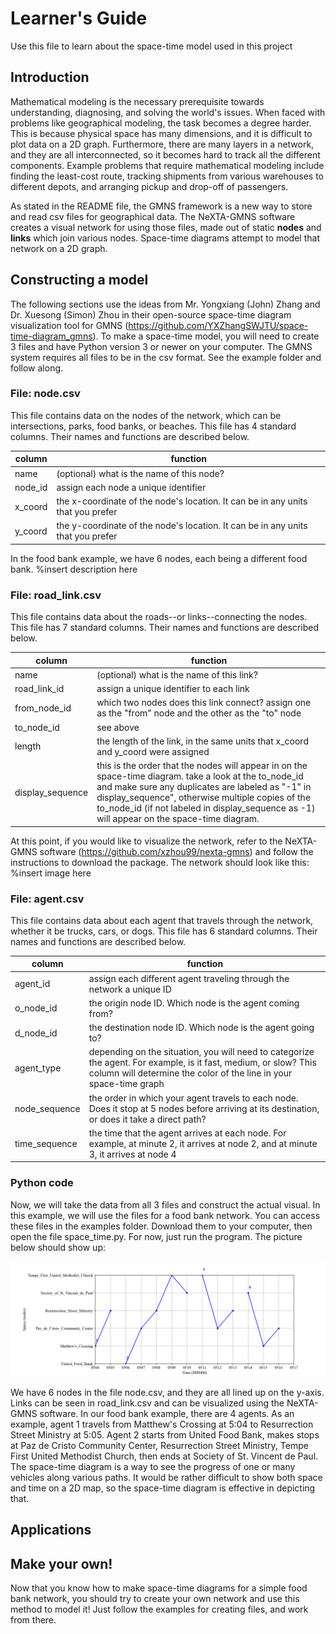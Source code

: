 # Learner's Guide
Use this file to learn about the space-time model used in this project


## Introduction
Mathematical modeling is the necessary prerequisite towards understanding, diagnosing, and solving the world's issues. When faced with problems like geographical modeling, the task becomes a degree harder. This is because physical space has many dimensions, and it is difficult to plot data on a 2D graph. Furthermore, there are many layers in a network, and they are all interconnected, so it becomes hard to track all the different components. Example problems that require mathematical modeling include finding the least-cost route, tracking shipments from various warehouses to different depots, and arranging pickup and drop-off of passengers.

As stated in the README file, the GMNS framework is a new way to store and read csv files for geographical data. The NeXTA-GMNS software creates a visual network for using those files, made out of static **nodes** and **links** which join various nodes. Space-time diagrams attempt to model that network on a 2D graph. 


## Constructing a model
The following sections use the ideas from Mr. Yongxiang (John) Zhang and Dr. Xuesong (Simon) Zhou in their open-source space-time diagram visualization tool for GMNS (https://github.com/YXZhangSWJTU/space-time-diagram_gmns). To make a space-time model, you will need to create 3 files and have Python version 3 or newer on your computer. The GMNS system requires all files to be in the csv format. See the example folder and follow along.

### File: node.csv
This file contains data on the nodes of the network, which can be intersections, parks, food banks, or beaches. This file has 4 standard columns. Their names and functions are described below.

|column|function|
|---|---|
|name|(optional) what is the name of this node?|
|node_id|assign each node a unique identifier|
|x_coord|the x-coordinate of the node's location. It can be in any units that you prefer|
|y_coord|the y-coordinate of the node's location. It can be in any units that you prefer|

In the food bank example, we have 6 nodes, each being a different food bank. %insert description here

### File: road_link.csv
This file contains data about the roads--or links--connecting the nodes. This file has 7 standard columns. Their names and functions are described below.

|column|function|
|---|---|
|name|(optional) what is the name of this link?|
|road_link_id|assign a unique identifier to each link|
|from_node_id|which two nodes does this link connect? assign one as the "from" node and the other as the "to" node|
|to_node_id|see above|
|length|the length of the link, in the same units that x_coord and y_coord were assigned|
|display_sequence|this is the order that the nodes will appear in on the space-time diagram. take a look at the to_node_id and make sure any duplicates are labeled as "-1" in display_sequence", otherwise multiple copies of the to_node_id (if not labeled in display_sequence as -1) will appear on the space-time diagram.|

At this point, if you would like to visualize the network, refer to the NeXTA-GMNS software (https://github.com/xzhou99/nexta-gmns) and follow the instructions to download the package. The network should look like this: %insert image here

### File: agent.csv
This file contains data about each agent that travels through the network, whether it be trucks, cars, or dogs. This file has 6 standard columns. Their names and functions are described below.

|column|function|
|---|---|
|agent_id|assign each different agent traveling through the network a unique ID|
|o_node_id|the origin node ID. Which node is the agent coming from?|
|d_node_id|the destination node ID. Which node is the agent going to?|
|agent_type|depending on the situation, you will need to categorize the agent. For example, is it fast, medium, or slow? This column will determine the color of the line in your space-time graph|
|node_sequence|the order in which your agent travels to each node. Does it stop at 5 nodes before arriving at its destination, or does it take a direct path?|
|time_sequence|the time that the agent arrives at each node. For example, at minute 2, it arrives at node 2, and at minute 3, it arrives at node 4|

### Python code
Now, we will take the data from all 3 files and construct the actual visual. In this example, we will use the files for a food bank network. You can access these files in the examples folder. Download them to your computer, then open the file space_time.py. For now, just run the program. The picture below should show up:

![](https://github.com/xzhao31/project/blob/master/space-time-model/example/image.png)

We have 6 nodes in the file node.csv, and they are all lined up on the y-axis. Links can be seen in road_link.csv and can be visualized using the NeXTA-GMNS software. In our food bank example, there are 4 agents. As an example, agent 1 travels from Matthew's Crossing at 5:04 to Resurrection Street Ministry at 5:05. Agent 2 starts from United Food Bank, makes stops at Paz de Cristo Community Center, Resurrection Street Ministry, Tempe First United Methodist Church, then ends at Society of St. Vincent de Paul. The space-time diagram is a way to see the progress of one or many vehicles along various paths. It would be rather difficult to show both space and time on a 2D map, so the space-time diagram is effective in depicting that.


## Applications


## Make your own!
Now that you know how to make space-time diagrams for a simple food bank network, you should try to create your own network and use this method to model it! Just follow the examples for creating files, and work from there.
